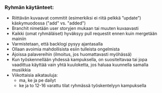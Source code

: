 ### Ryhmän käytänteet:
- Riittävän kuvaavat commitit (esimerkiksi ei riitä pelkkä ”update”) käskymuodossa ("add" vs. "added")
- Branchit nimetään user storyjen mukaan tai muuten kuvaavasti
- Kaikki (omat ryhmäläiset) hyväksyy pull requestit ennen kuin mergetään mainiin
- Varmistetaan, että backlogi pysyy ajantasalla
- Ollaan avoimia mahdollisista esiin tulleista ongelmista
- Ajoissa palavereihin (ilmoitus, jos huomattavasti myöhässä)
- Kun työskennellään yhdessä kampuksella, on suositeltavaa tai jopa vaadittua käyttää vain yhtä kuuloketta, jos haluaa kuunnella samalla musiikkia
- Viikottaisia aikatauluja:
    - ma, ke ja pe dailyt
    - ke ja to 12-16 varattu tilat ryhmässä työskentelyyn kampuksella
